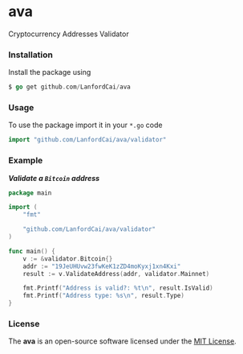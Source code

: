 # ava

Cryptocurrency Addresses Validator

### Installation

Install the package using
```go
$ go get github.com/LanfordCai/ava
```

### Usage

To use the package import it in your `*.go` code
```go
import "github.com/LanfordCai/ava/validator"
```

### Example

***Validate a `Bitcoin` address***

```go
package main

import (
	"fmt"

	"github.com/LanfordCai/ava/validator"
)

func main() {
	v := &validator.Bitcoin{}
	addr := "19JeUHUvw23fwKeK1zZD4moKyxj1xn4Kxi"
	result := v.ValidateAddress(addr, validator.Mainnet)

	fmt.Printf("Address is valid?: %t\n", result.IsValid)
	fmt.Printf("Address type: %s\n", result.Type)
}
```

### **License**
The **ava** is an open-source software licensed under the [MIT License](LICENSE).
